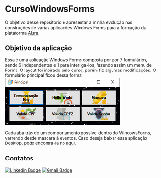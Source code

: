 # CursoWindowsForms
O objetivo desse repositorio é apresentar a minha evolução nas construções de varias aplicações Windows Forms para a formação da plataforma 
[Alura]( https://cursos.alura.com.br/course/windows-forms-csharp-formularios-componentes-eventos 'Alura').
## Objetivo da aplicação
Essa é uma aplicação Windows Forms composta por por 7 formulários, sendo 6 independentes e 1 para interliga-los, fazendo assim um menu de Forms. O layout foi inpirado pelo curso, porém fiz algumas modificações. O formulário principal ficou dessa forma: <br>
![image](https://github.com/EmmanuelMartins21/CursoWindowsForms/blob/master/Aplica%C3%A7%C3%A3o_Principal.PNG)<br>

Cada aba trás de um comportamento possível dentro do WindowsForms, varrendo desde mascara à eventos. 
Caso deseja baixar essa aplicação Desktop, pode encontra-la no [aqui](https://github.com/EmmanuelMartins21/CursoWindowsForms/blob/master/Aplica%C3%A7%C3%A3o_Curso_CSharp_WinForms/Curso_WindowsForms.exe).
 
## Contatos 
[![Linkedin Badge](https://img.shields.io/badge/-LinkedIn-0072b1?style=for-the-badge&logo=Linkedin&logoColor=white)](https://www.linkedin.com/in/emmanuel-cosme-martins-bento-3963bb1b9/ 'Contato pelo LinkedIn')
[![Gmail Badge](https://img.shields.io/badge/-gmail-c14438?style=for-the-badge&logo=Gmail&logoColor=white)](mailto:emmanuelbento6@gmail.com 'Contato via Email')
